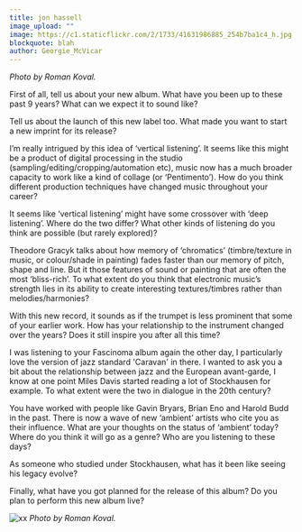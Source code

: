 ```yaml
---
title: jon hassell
image_upload: ""
image: https://c1.staticflickr.com/2/1733/41631986885_254b7ba1c4_h.jpg
blockquote: blah
author: Georgie_McVicar
---
```

_Photo by Roman Koval._

First of all, tell us about your new album. What have you been up to these past 9 years? What can we expect it to sound like? 

Tell us about the launch of this new label too. What made you want to start a new imprint for its release? 

I’m really intrigued by this idea of ‘vertical listening’. It seems like this might be a product of digital processing in the studio (sampling/editing/cropping/automation etc), music now has a much broader capacity to work like a kind of collage (or ‘Pentimento’). How do you think different production techniques have changed music throughout your career? 

It seems like ‘vertical listening’ might have some crossover with ‘deep listening’. Where do the two differ? What other kinds of listening do you think are possible (but rarely explored)? 

Theodore Gracyk talks about how memory of ‘chromatics’ (timbre/texture in music, or colour/shade in painting) fades faster than our memory of pitch, shape and line. But it those features of sound or painting that are often the most ‘bliss-rich’. To what extent do you think that electronic music’s strength lies in its ability to create interesting textures/timbres rather than melodies/harmonies? 

With this new record, it sounds as if the trumpet is less prominent that some of your earlier work. How has your relationship to the instrument changed over the years? Does it still inspire you after all this time?

I was listening to your Fascinoma album again the other day, I particularly love the version of jazz standard 'Caravan' in there. I wanted to ask you a bit about the relationship between jazz and the European avant-garde, I know at one point Miles Davis started reading a lot of Stockhausen for example. To what extent were the two in dialogue in the 20th century? 

You have worked with people like Gavin Bryars, Brian Eno and Harold Budd in the past. There is now a wave of new ‘ambient’ artists who cite you as their influence. What are your thoughts on the status of ‘ambient’ today? Where do you think it will go as a genre? Who are you listening to these days?

As someone who studied under Stockhausen, what has it been like seeing his legacy evolve? 

Finally, what have you got planned for the release of this album? Do you plan to perform this new album live? 

![xx](https://c1.staticflickr.com/2/1728/41631987115_2627a669fb_b.jpg)
_Photo by Roman Koval._

